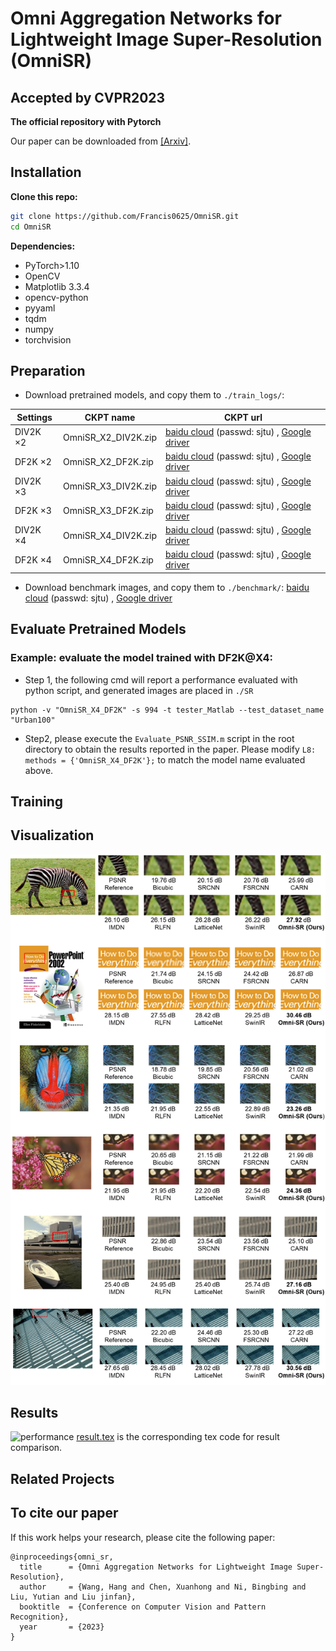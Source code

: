 # Omni Aggregation Networks for Lightweight Image Super-Resolution (OmniSR)
## Accepted by CVPR2023

**The official repository with Pytorch**

Our paper can be downloaded from [[Arxiv]](https://arxiv.org/pdf/2304.10244.pdf).
 

## Installation
**Clone this repo:**
```bash
git clone https://github.com/Francis0625/OmniSR.git
cd OmniSR
```
**Dependencies:**
- PyTorch>1.10
- OpenCV
- Matplotlib 3.3.4 
- opencv-python 
- pyyaml
- tqdm
- numpy
- torchvision

## Preparation

- Download pretrained models, and copy them to ```./train_logs/```:

|  Settings   | CKPT name | CKPT url|
|  ----  | ----  | --- |
| DIV2K $\times 2$  | OmniSR_X2_DIV2K.zip | [baidu cloud](https://pan.baidu.com/s/1dJhTlhloaiYn9yImk6pa1Q) (passwd: sjtu) , [Google driver](https://drive.google.com/file/d/18lSvJq9CGCwDomkas2gh8K6UOq8qRLIw/view?usp=sharing)|
| DF2K $\times 2$  | OmniSR_X2_DF2K.zip | [baidu cloud](https://pan.baidu.com/s/1IK_bzB5gp2tK67zF-VV4Lg) (passwd: sjtu) , [Google driver](https://drive.google.com/file/d/12EvHRof0-kA2Wt_BzfFJBK1J0jbzfz-4/view?usp=sharing)| 
| DIV2K $\times 3$  | OmniSR_X3_DIV2K.zip | [baidu cloud](https://pan.baidu.com/s/19J5uONEOYWxAbEMWIF9qDA) (passwd: sjtu) , [Google driver](https://drive.google.com/file/d/1Rwg6o-RGC-TEiyVSVT9FS1iHjx5n948h/view?usp=sharing)|
| DF2K $\times 3$  | OmniSR_X3_DF2K.zip | [baidu cloud](https://pan.baidu.com/s/1mXL7AOUwyC91UDcEWFCh2Q) (passwd: sjtu) , [Google driver](https://drive.google.com/file/d/198R2c3nlyhL4FxMJSC_gccyL3O1gH_K6/view?usp=sharing)| 
| DIV2K $\times 4$  | OmniSR_X4_DIV2K.zip | [baidu cloud](https://pan.baidu.com/s/1KwO_shGLeais9Jne_cCINQ) (passwd: sjtu) , [Google driver](https://drive.google.com/file/d/1VoPUw0SRnCPAU8_R5Ue15bn2gwSBr97g/view?usp=sharing)|
| DF2K $\times 4$  | OmniSR_X4_DF2K.zip | [baidu cloud](https://pan.baidu.com/s/1ovxRa4-wOKZLq_nO6hddsg) (passwd: sjtu) , [Google driver](https://drive.google.com/file/d/17rJXJHBYt4Su8cMDMh-NOWMBdE6ki5em/view?usp=sharing)|

- Download benchmark images, and copy them to ```./benchmark/```: [baidu cloud](https://pan.baidu.com/s/1HsMtfjEzj4cztaF2sbnOMg) (passwd: sjtu) , [Google driver](https://drive.google.com/file/d/1w-brbpprWHyT4tzCe_MoB2tqEcSOc5OW/view?usp=sharing)
 
## Evaluate Pretrained Models
### Example: evaluate the model trained with DF2K@X4:

- Step 1, the following cmd will report a performance evaluated with python script, and generated images are placed in ```./SR```

```
python -v "OmniSR_X4_DF2K" -s 994 -t tester_Matlab --test_dataset_name "Urban100"
```
- Step2, please execute the ```Evaluate_PSNR_SSIM.m``` script in the root directory to obtain the results reported in the paper. Please modify ```L8: methods = {'OmniSR_X4_DF2K'};``` to match the model name evaluated above.

## Training


## Visualization

![performance](./doc/imgs/vis.png)

## Results
![performance](https://user-images.githubusercontent.com/18433587/227410356-6b69906b-416d-4d07-8127-41b08ab79c7a.PNG)
[result.tex](https://github.com/Francis0625/Omni-SR/blob/main/result.tex) is the corresponding tex code for result comparison.

## Related Projects

## To cite our paper
If this work helps your research, please cite the following paper:

```
@inproceedings{omni_sr,
  title      = {Omni Aggregation Networks for Lightweight Image Super-Resolution},
  author     = {Wang, Hang and Chen, Xuanhong and Ni, Bingbing and Liu, Yutian and Liu jinfan},
  booktitle  = {Conference on Computer Vision and Pattern Recognition},
  year       = {2023}
}
```
